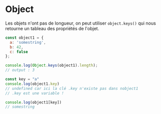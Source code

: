# Object

Les objets n'ont pas de longueur, on peut utiliser `object.keys()` qui nous retourne un tableau des propriétés de l'objet.

````javascript
const object1 = {
  a: 'somestring',
  b: 42,
  c: false
};

console.log(Object.keys(object1).length);
// output : 3
````

````javascript
const key = "a"
console.log(object1.key)
// undefined car ici la clé .key n'existe pas dans nobject1
// .key est une variable !

console.log(object1[key])
// somestring
````
